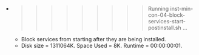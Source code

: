 * >>>>>>>>> Running inst-min-con-04-block-services-start-postinstall.sh ...
  * Block services from starting after they are being installed.
  * Disk size = 1311064K. Space Used = 8K. Runtime = 00:00:00:01.

